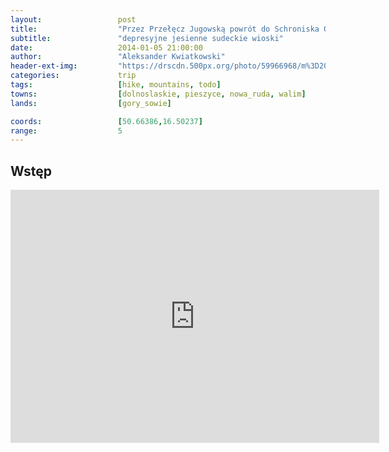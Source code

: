 ```yaml
---
layout:                 post
title:                  "Przez Przełęcz Jugowską powrót do Schroniska Orzeł"
subtitle:               "depresyjne jesienne sudeckie wioski"
date:                   2014-01-05 21:00:00
author:                 "Aleksander Kwiatkowski"
header-ext-img:         "https://drscdn.500px.org/photo/59966968/m%3D2048/03cbe1123b267fe5e45c0adbc50dd2ff"
categories:             trip
tags:                   [hike, mountains, todo]
towns:                  [dolnoslaskie, pieszyce, nowa_ruda, walim]
lands:                  [gory_sowie]

coords:                 [50.66386,16.50237]
range:                  5
---
```


Wstęp
-----

<iframe height='405' width='590' frameborder='0' allowtransparency='true' scrolling='no' src='https://www.strava.com/activities/334943396/embed/cf325ffed7433212d0754f36ddfe904aa6df011b'></iframe>
